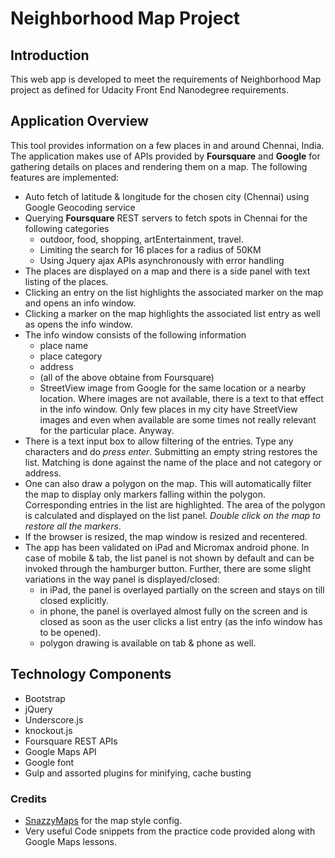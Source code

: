 # Neighborhood Map Project

## Introduction

This web app is developed to meet the requirements of Neighborhood Map project as defined for Udacity Front End Nanodegree
requirements.

## Application Overview

This tool provides information on a few places in and around Chennai, India. The application makes use of 
APIs provided by **Foursquare** and **Google** for gathering details on places and rendering them on a map. 
The following features are implemented:
* Auto fetch of latitude & longitude for the chosen city (Chennai) using Google Geocoding service
* Querying **Foursquare** REST servers to fetch spots in Chennai for the following categories
  - outdoor, food, shopping, artEntertainment, travel.
  - Limiting the search for 16 places for a radius of 50KM
  - Using Jquery ajax APIs asynchronously with error handling
* The places are displayed on a map and there is a side panel with text listing of the places.
* Clicking an entry on the list highlights the associated marker on the map and opens an info window.
* Clicking a marker on the map highlights the associated list entry as well as opens the info window.
* The info window consists of the following information
   - place name
   - place category
   - address 
   - (all of the above obtaine from Foursquare)
   - StreetView image from Google for the same location or a nearby location. Where images are not available, there
     is a text to that effect in the info window. Only few places in my city have StreetView images and even when
     available are some times not really relevant for the particular place. Anyway.
* There is a text input box to allow filtering of the entries. Type any characters and do *press enter*. 
  Submitting an empty string restores the list. Matching is done against the name of the place and not 
  category or address.   
* One can also draw a polygon on the map. This will automatically filter the map to display only markers falling
  within the polygon. Corresponding entries in the list are highlighted. The area of the polygon is calculated
   and displayed on the list panel. *Double click on the map to restore all
  the markers*.
* If the browser is resized, the map window is resized and recentered.
* The app has been validated on iPad and Micromax android phone. In case of mobile & tab, the list panel
  is not shown by default and can be invoked through the hamburger button. Further, there are some slight
  variations in the way panel is displayed/closed:
     - in iPad, the panel is overlayed partially on the screen and stays on till closed explicitly.
     - in phone, the panel is overlayed almost fully on the screen and is closed as soon as the user clicks a 
       list entry (as the info window has to be opened).
     - polygon drawing is available on tab & phone as well.  

## Technology Components
* Bootstrap
* jQuery
* Underscore.js
* knockout.js
* Foursquare REST APIs
* Google Maps API
* Google font
* Gulp and assorted plugins for minifying, cache busting
     
### Credits
* [SnazzyMaps](https://snazzymaps.com) for the map style config.
* Very useful Code snippets from the practice code provided along with Google Maps lessons.    
     
 
